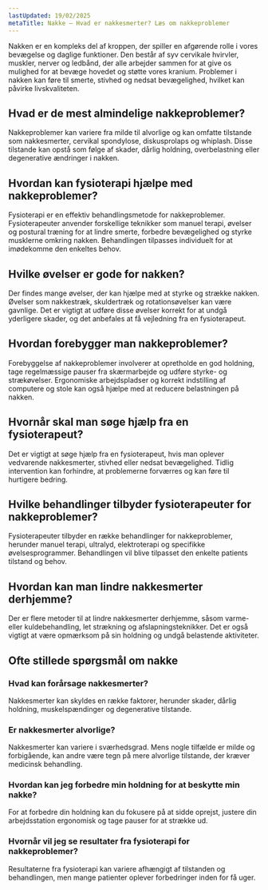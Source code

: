 ```yaml
---
lastUpdated: 19/02/2025
metaTitle: Nakke – Hvad er nakkesmerter? Læs om nakkeproblemer
---
```


Nakken er en kompleks del af kroppen, der spiller en afgørende rolle i vores bevægelse og daglige funktioner. Den består af syv cervikale hvirvler, muskler, nerver og ledbånd, der alle arbejder sammen for at give os mulighed for at bevæge hovedet og støtte vores kranium. Problemer i nakken kan føre til smerte, stivhed og nedsat bevægelighed, hvilket kan påvirke livskvaliteten.

## Hvad er de mest almindelige nakkeproblemer?

Nakkeproblemer kan variere fra milde til alvorlige og kan omfatte tilstande som nakkesmerter, cervikal spondylose, diskusprolaps og whiplash. Disse tilstande kan opstå som følge af skader, dårlig holdning, overbelastning eller degenerative ændringer i nakken.

## Hvordan kan fysioterapi hjælpe med nakkeproblemer?

Fysioterapi er en effektiv behandlingsmetode for nakkeproblemer. Fysioterapeuter anvender forskellige teknikker som manuel terapi, øvelser og postural træning for at lindre smerte, forbedre bevægelighed og styrke musklerne omkring nakken. Behandlingen tilpasses individuelt for at imødekomme den enkeltes behov.

## Hvilke øvelser er gode for nakken?

Der findes mange øvelser, der kan hjælpe med at styrke og strække nakken. Øvelser som nakkestræk, skuldertræk og rotationsøvelser kan være gavnlige. Det er vigtigt at udføre disse øvelser korrekt for at undgå yderligere skader, og det anbefales at få vejledning fra en fysioterapeut.

## Hvordan forebygger man nakkeproblemer?

Forebyggelse af nakkeproblemer involverer at opretholde en god holdning, tage regelmæssige pauser fra skærmarbejde og udføre styrke- og strækøvelser. Ergonomiske arbejdspladser og korrekt indstilling af computere og stole kan også hjælpe med at reducere belastningen på nakken.

## Hvornår skal man søge hjælp fra en fysioterapeut?

Det er vigtigt at søge hjælp fra en fysioterapeut, hvis man oplever vedvarende nakkesmerter, stivhed eller nedsat bevægelighed. Tidlig intervention kan forhindre, at problemerne forværres og kan føre til hurtigere bedring.

## Hvilke behandlinger tilbyder fysioterapeuter for nakkeproblemer?

Fysioterapeuter tilbyder en række behandlinger for nakkeproblemer, herunder manuel terapi, ultralyd, elektroterapi og specifikke øvelsesprogrammer. Behandlingen vil blive tilpasset den enkelte patients tilstand og behov.

## Hvordan kan man lindre nakkesmerter derhjemme?

Der er flere metoder til at lindre nakkesmerter derhjemme, såsom varme- eller kuldebehandling, let strækning og afslapningsteknikker. Det er også vigtigt at være opmærksom på sin holdning og undgå belastende aktiviteter.

## Ofte stillede spørgsmål om nakke

### Hvad kan forårsage nakkesmerter?

Nakkesmerter kan skyldes en række faktorer, herunder skader, dårlig holdning, muskelspændinger og degenerative tilstande.

### Er nakkesmerter alvorlige?

Nakkesmerter kan variere i sværhedsgrad. Mens nogle tilfælde er milde og forbigående, kan andre være tegn på mere alvorlige tilstande, der kræver medicinsk behandling.

### Hvordan kan jeg forbedre min holdning for at beskytte min nakke?

For at forbedre din holdning kan du fokusere på at sidde oprejst, justere din arbejdsstation ergonomisk og tage pauser for at strække ud.

### Hvornår vil jeg se resultater fra fysioterapi for nakkeproblemer?

Resultaterne fra fysioterapi kan variere afhængigt af tilstanden og behandlingen, men mange patienter oplever forbedringer inden for få uger.
